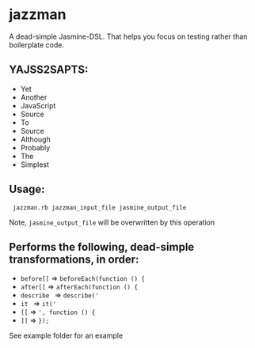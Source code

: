 # jazzman
 A dead-simple Jasmine-DSL. That helps you focus on testing rather than
 boilerplate code.

## YAJSS2SAPTS:
 - Yet
 - Another
 - JavaScript
 - Source
 - To
 - Source
 - Although
 - Probably
 - The
 - Simplest

## Usage:
```
 jazzman.rb jazzman_input_file jasmine_output_file
```
 Note, `jasmine_output_file` will be overwritten by this operation

## Performs the following, dead-simple transformations, in order:
 - `before[[` => `beforeEach(function () {`
 - `after[[` => `afterEach(function () {`
 - `describe ` => `describe('`
 - `it ` => `it('`
 - `[[` => `', function () {`
 - `]]` => `});`

 See example folder for an example
